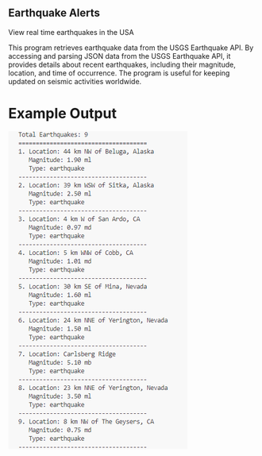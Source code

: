 ## Earthquake Alerts

View real time earthquakes in the USA


This program retrieves earthquake data from the USGS Earthquake API. By accessing and parsing JSON data from the USGS Earthquake API, it provides details about recent earthquakes, including their magnitude, location, and time of occurrence. The program is useful for keeping updated on seismic activities worldwide.

# Example Output

![alt text](image.png)
